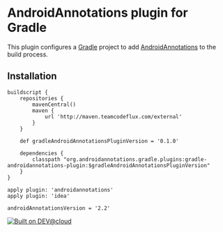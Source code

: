 # AndroidAnnotations plugin for Gradle

This plugin configures a [Gradle](http://gradle.org) project to add [AndroidAnnotations](http://androidannotations.org) to the build process.

## Installation

```
buildscript {
    repositories {
        mavenCentral()
        maven {
            url 'http://maven.teamcodeflux.com/external'
        }
    }

    def gradleAndroidAnnotationsPluginVersion = '0.1.0'

    dependencies {
        classpath "org.androidannotations.gradle.plugins:gradle-androidannotations-plugin:$gradleAndroidAnnotationsPluginVersion"
    }
}

apply plugin: 'androidannotations'
apply plugin: 'idea'

androidAnnotationsVersion = '2.2'
```

[![Built on DEV@cloud](http://web-static-cloudfront.s3.amazonaws.com/images/badges/BuiltOnDEV.png)](https://gradle-androidannotations-plugin.ci.cloudbees.com)

